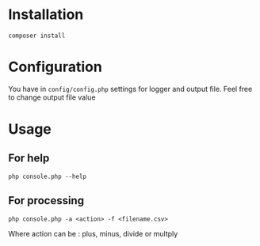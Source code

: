 # Installation

`composer install`

# Configuration
You have in `config/config.php` settings for logger and output file.
Feel free to change output file value

# Usage

## For help
`php console.php --help`

## For processing
`php console.php -a <action> -f <filename.csv>`

Where action can be : plus, minus, divide or multply
